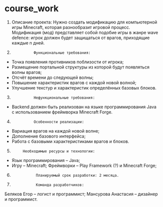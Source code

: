 # course_work
1. 	Описание проекта:
Нужно создать модификацию для компьютерной игры Minecraft, которая разнообразит игровой процесс. Модификация (мод) представляет собой подобие игры в жанре wave defence: игрок должен будет защищаться от врагов, приходящие каждые n дней.
2.               Функциональные требования:
* Точка появления противников поблизости от игрока;
* Размещение портальной структуры из которой будут появляться волны врагов;
* Отсчёт времени до следующей волны;
* Повышение характеристик врагов с каждой новой волной;
* Улучшение текстур и характеристик определённых базовых блоков.
3.               Нефункциональные требования:
* Backend должен быть реализован на языке программирования Java с использованием фреймворка Minecraft Forge.
4.               Особенности реализации:
* Вариация врагов на каждой новой волне;
* Дополнение базового интерфейса;
* Работа с базовыми характеристиками врагов и блоков.
5.          Необходимые ресурсы и технологии:
* Язык программирования – Java;
* Игру – Minecraft;
Фреймворки – Play Framework (?) и Minecraft Forge;
6.                Планируемый срок разработки: 2 месяца.
7.                Команда разработчиков:
Беляков Егор – логист и программист;
 Мансурова Анастасия – дизайнер и программист.
